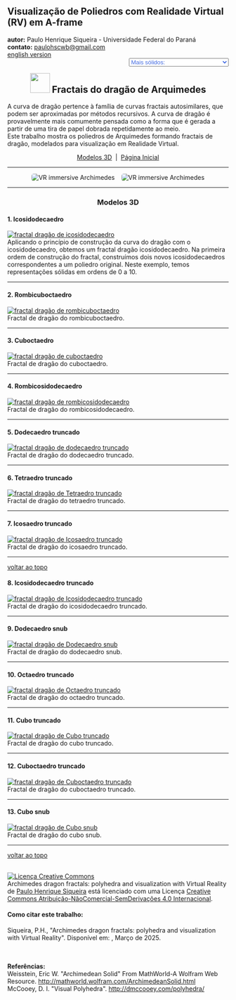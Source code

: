 <link rel="stylesheet" href="../../scripts/style.css">
<meta charset="utf-8">
<link rel="icon" type="image/png" href="../vr/salas/imagens/icone.png">
<h2>Visualização de Poliedros com Realidade Virtual (RV) em A-frame</h2>
<b>autor:</b> Paulo Henrique Siqueira - Universidade Federal do Paraná
<br><b>contato:</b> <a href="#"> paulohscwb@gmail.com </a>
<br><a href="https://paulohscwb.github.io/polyhedra3/dragon-archimedes/">english version</a>
<form style="margin: 0 auto; float:right; text-align:right; width:100%; margin-bottom:15px;">
	<select id="url" onchange="urlHandler(this.value)" style="color:royalblue;">
		<option disabled selected>Mais sólidos:</option>
		<option value="../../catalangems/pt-br/">Gemas de Catalan</option>
		<option disabled value="../../dragon-archimedes/pt-br/">Fractais do dragão de Arquimedes</option>
		<!--<option value="../../fractal-catalan/pt-br/">Fractais de Catalan</option>
		<option value="../../kites/pt-br/">Estrelas com pipas</option>
		<option value="../../deltahedra/pt-br/">Deltaedros</option>
		<option value="../../unicorn-platonic/pt-br/">Fractais do unicórnio de Platão</option>
		<option value="../../dragon-catalan/pt-br/">Fractais do dragão de Catalan</option>
		<option value="../../fractalnonconvex1/pt-br/">Fractais de poliedros não convexos</option>
		<option value="../../truncated-archimedes/pt-br/">Poliedros Arquimedianos truncados</option>
		<option value="../../unicorn-catalan/pt-br/">Fractais do unicórnio de Catalan</option>
		<option value="../../dragon-nonconvex/pt-br/">Fractais de dragão de poliedros não convexos</option>
		<option value="../../fractalnonconvex2/pt-br/">Fractais de poliedros não convexos 2</option>
		<option value="../../unicorn-archimedes/pt-br/">Fractais do unicórnio de Arquimedes</option>
		<option value="../../fractalnonconvex3/pt-br/">Fractais de poliedros não convexos 3</option>
		<option value="../../truncated-catalan/pt-br/">Poliedros de Catalan truncados</option>
		<option value="../../unicorn-nonconvex1/pt-br/">Fractais do unicórnio de poliedros não convexos</option>
		<option value="../../dragon-nonconvex2/pt-br/">Fractais de dragão de poliedros não convexos 2</option>
		<option value="../../unicorn-nonconvex2/pt-br/">Fractais do unicórnio de poliedros não convexos 2</option>
		<option value="../../fractalnonconvex4/pt-br/">Fractais de poliedros não convexos 4</option>
		<option value="../../dragon-nonconvex3/pt-br/">Fractais de dragão de poliedros não convexos 3</option>
		<option value="../../fractalnonconvex5/pt-br/">Fractais de poliedros não convexos 5</option>
		<option value="../../unicorn-nonconvex3/pt-br/">Fractais do unicórnio de poliedros não convexos 3</option>
		<option value="../../fractalnonconvex6/pt-br/">Fractais de poliedros não convexos 6</option>-->
	</select>
</form>
<script>
function urlHandler(value) {                               
    window.location.assign(`${value}`);
}
</script>

<p id="p1"></p>
  <h2 align="center"><img src="../vr/salas/imagens/icone.png" style="margin-bottom:-10px" width="45"> Fractais do dragão de Arquimedes</h2>
  A curva de dragão pertence à família de curvas fractais autosimilares, que podem ser aproximadas por métodos recursivos. A curva de dragão é provavelmente mais comumente pensada como a forma que é gerada a partir de uma tira de papel dobrada repetidamente ao meio.
<br>Este trabalho mostra os poliedros de Arquimedes formando fractais de dragão, modelados para visualização em Realidade Virtual.
 <p align="center"><a href="#m3d">Modelos 3D</a><span>&nbsp;&nbsp;|&nbsp;&nbsp;</span><a href="../../pt-br/">Página Inicial</a></p>
<hr>
  <p align="center"><img src="../vr/salas/videos/archimedes1.gif" style="max-width: 45%; border-radius:5px; margin-right:15px" loading="lazy" alt="VR immersive Archimedes"/><img src="../vr/salas/videos/archimedes2.gif" style="max-width: 45%; border-radius:5px;" loading="lazy" alt="VR immersive Archimedes"/></p> 
<hr>
<h3 id="m3d" align="center">Modelos 3D</h3>
<!--<iframe width="560" height="315" style="max-width:100%" src="https://www.youtube.com/embed/videoseries?list=PLy0I_lGW8HxU7g9x5hkKKNULwWAdRiCHW" title="YouTube video player" frameborder="0" allow="accelerometer; autoplay; clipboard-write; encrypted-media; gyroscope; picture-in-picture; web-share" allowfullscreen></iframe>-->
<h4>1. Icosidodecaedro</h4>
<a href="../vr/dragon1.htm" target="_blank" title="modelo 3D" class="fotoA"><img src="../ar/1A.png" class="foto" alt="fractal dragão de icosidodecaedro "></a>
 <br>Aplicando o princípio de construção da curva do dragão com o icosidodecaedro, obtemos um fractal dragão icosidodecaedro. Na primeira ordem de construção do fractal, construímos dois novos icosidodecaedros correspondentes a um poliedro original. Neste exemplo, temos representações sólidas em ordens de 0 a 10.
 <br>
<hr>
<h4>2. Rombicuboctaedro</h4>
<a href="../vr/dragon2.htm" target="_blank" title="modelo 3D" class="fotoA"><img src="../ar/2A.png" class="foto" alt="fractal dragão de rombicuboctaedro"></a>
 <br>Fractal de dragão do rombicuboctaedro.
 <br>
<hr>
<h4>3. Cuboctaedro</h4>
<a href="../vr/dragon3.htm" target="_blank" title="modelo 3D" class="fotoA"><img src="../ar/3A.png" class="foto" alt="fractal dragão de cuboctaedro"></a>
 <br>Fractal de dragão do cuboctaedro.
 <br>
<hr>
<h4>4. Rombicosidodecaedro</h4>
<a href="../vr/dragon4.htm" target="_blank" title="modelo 3D" class="fotoA"><img src="../ar/4A.png" class="foto" alt="fractal dragão de rombicosidodecaedro"></a>
 <br>Fractal de dragão do rombicosidodecaedro.
 <br>
<hr>
<h4>5. Dodecaedro truncado</h4>
<a href="../vr/dragon5.htm" target="_blank" title="modelo 3D" class="fotoA"><img src="../ar/5A.png" class="foto" alt="fractal dragão de dodecaedro truncado"></a>
 <br>Fractal de dragão do dodecaedro truncado.
 <br>
<hr>
<h4>6. Tetraedro truncado</h4>
<a href="../vr/dragon6.htm" target="_blank" title="modelo 3D" class="fotoA"><img src="../ar/6A.png" class="foto" alt="fractal dragão de Tetraedro truncado"></a>
 <br>Fractal de dragão do tetraedro truncado.
 <br>
<hr>
<h4>7. Icosaedro truncado</h4>
<a href="../vr/dragon7.htm" target="_blank" title="modelo 3D" class="fotoA"><img src="../ar/7A.png" class="foto" alt="fractal dragão de Icosaedro truncado"></a>
 <br>Fractal de dragão do icosaedro truncado.
 <br>
<hr>
<p class="topop"><a href="#p1" class="topo">voltar ao topo</a></p>
<h4>8. Icosidodecaedro truncado</h4>
<a href="../vr/dragon8.htm" target="_blank" title="modelo 3D" class="fotoA"><img src="../ar/8A.png" class="foto" alt="fractal dragão de Icosidodecaedro truncado"></a>
 <br>Fractal de dragão do icosidodecaedro truncado.
 <br>
<hr>
<h4>9. Dodecaedro snub</h4>
<a href="../vr/dragon9.htm" target="_blank" title="modelo 3D" class="fotoA"><img src="../ar/9A.png" class="foto" alt="fractal dragão de Dodecaedro snub"></a>
 <br>Fractal de dragão do dodecaedro snub.
 <br>
<hr>
<h4>10. Octaedro truncado</h4>
<a href="../vr/dragon10.htm" target="_blank" title="modelo 3D" class="fotoA"><img src="../ar/10A.png" class="foto" alt="fractal dragão de Octaedro truncado"></a>
 <br>Fractal de dragão do octaedro truncado.
 <br>
<hr>
<h4>11. Cubo truncado</h4>
<a href="../vr/dragon11.htm" target="_blank" title="modelo 3D" class="fotoA"><img src="../ar/11A.png" class="foto" alt="fractal dragão de Cubo truncado"></a>
 <br>Fractal de dragão do cubo truncado.
 <br>
<hr>
<h4>12. Cuboctaedro truncado</h4>
<a href="../vr/dragon12.htm" target="_blank" title="modelo 3D" class="fotoA"><img src="../ar/12A.png" class="foto" alt="fractal dragão de Cuboctaedro truncado"></a>
 <br>Fractal de dragão do cuboctaedro truncado.
 <br>
<hr>
<h4>13. Cubo snub</h4>
<a href="../vr/dragon13.htm" target="_blank" title="modelo 3D" class="fotoA"><img src="../ar/13A.png" class="foto" alt="fractal dragão de Cubo snub"></a>
 <br>Fractal de dragão do cubo snub.
 <br>
<hr>
<p class="topop"><a href="#p1" class="topo">voltar ao topo</a></p>

<br><a rel="license" href="http://creativecommons.org/licenses/by-nc-nd/4.0/"><img alt="Licença Creative Commons" style="border-width:0" src="https://i.creativecommons.org/l/by-nc-nd/4.0/88x31.png" loading="lazy"/></a><br /><span xmlns:dct="http://purl.org/dc/terms/" property="dct:title">Archimedes dragon fractals: polyhedra and visualization with Virtual Reality</span> de <a xmlns:cc="http://creativecommons.org/ns#" href="https://paulohscwb.github.io/polyhedra3/dragon-archimedes/pt-br/" property="cc:attributionName" rel="cc:attributionURL">Paulo Henrique Siqueira</a> está licenciado com uma Licença <a rel="license" href="http://creativecommons.org/licenses/by-nc-nd/4.0/">Creative Commons Atribuição-NãoComercial-SemDerivações 4.0 Internacional</a>.

<h4>Como citar este trabalho:</h4> 
<p>Siqueira, P.H., "Archimedes dragon fractals: polyhedra and visualization with Virtual Reality". Disponível em: <https://paulohscwb.github.io/polyhedra3/dragon-archimedes/pt-br/>, Março de 2025.</p>
<!--<a target="_blank" href="https://doi.org/10.5281/zenodo.14502405"><img src="https://zenodo.org/badge/DOI/10.5281/zenodo.14502405.svg" alt="DOI"></a>-->
<br><br><b>Referências:</b>
<br>Weisstein, Eric W. "Archimedean Solid" From MathWorld-A Wolfram Web Resource. <a href="http://mathworld.wolfram.com/ArchimedeanSolid.html" target="_blank">http://mathworld.wolfram.com/ArchimedeanSolid.html</a>
<br>McCooey, D. I. "Visual Polyhedra". <a href="http://dmccooey.com/polyhedra/" target="_blank">http://dmccooey.com/polyhedra/</a>
